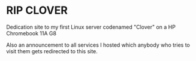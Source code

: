 # RIP CLOVER
Dedication site to my first Linux server codenamed "Clover" on a HP Chromebook 11A G8

Also an announcement to all services I hosted which anybody who tries to visit them gets redirected to this site.
